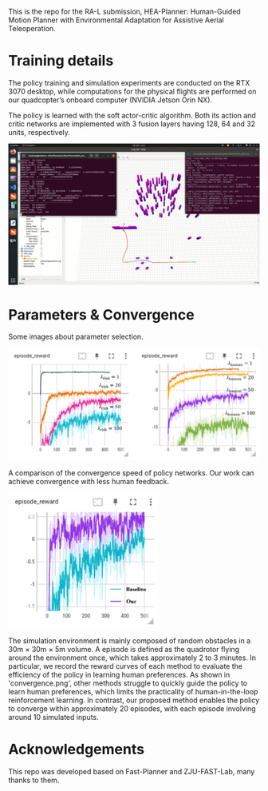 This is the repo for the RA-L submission, HEA-Planner: Human-Guided Motion Planner with Environmental Adaptation for Assistive Aerial Teleoperation.

# Training details

The policy training and simulation experiments are conducted on the RTX 3070 desktop, while computations for the physical flights are performed on our quadcopter’s onboard computer (NVIDIA Jetson Orin NX). 

The policy is learned with the soft actor-critic algorithm. Both its action and critic networks are implemented with 3 fusion layers having 128, 64 and 32 units, respectively. 

![Training environment](https://github.com/SAA-Robot-Lab/HEA-Planner/blob/main/policy%20training.gif "Training environment")

# Parameters & Convergence

Some images about parameter selection. 

<img src="https://github.com/SAA-Robot-Lab/HEA-Planner/blob/main/pictures/para.png" width="700px">


A comparison of the convergence speed of policy networks. Our work can achieve convergence with less human feedback.

<img src="https://github.com/SAA-Robot-Lab/HEA-Planner/blob/main/pictures/convergence.png" width="300px">

The simulation environment is mainly composed of random obstacles in a 30m × 30m × 5m volume. A episode is defined as the quadrotor flying around the environment once, which takes approximately 2 to 3 minutes. In particular, we record the reward curves of each method to evaluate the efficiency of the policy in learning human preferences.  As shown in 'convergence.png', other methods struggle to quickly guide the policy to learn human preferences, which limits the practicality of human-in-the-loop reinforcement learning. In contrast, our proposed method enables the policy to converge within approximately 20 episodes, with each episode involving around 10 simulated inputs. 

# Acknowledgements
This repo was developed based on Fast-Planner and ZJU-FAST-Lab, many thanks to them.
